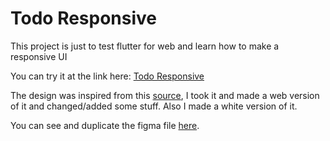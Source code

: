 # Todo Responsive

This project is just to test flutter for web and learn how to make a responsive UI

You can try it at the link here:
[Todo Responsive](https://pub.dev/packages/mapbox_gl)

The design was inspired from this [source](https://www.uplabs.com/posts/to-do-task-list-dark-app-version), I took it and made a web version of it and changed/added some stuff. Also I made a white version of it.

You can see and duplicate the figma file [here](https://www.figma.com/file/0iRfDa9r9CyVAOepAqIhRq/Todo?node-id=0%3A1).
